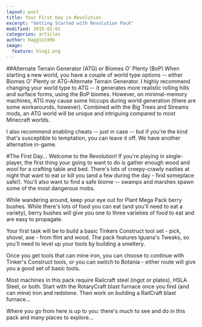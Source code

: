 ```yaml
---
layout: post
title: Your First Day in Revolution
excerpt: "Getting Started with Revolution Pack"
modified: 2015-01-01
categories: articles
author: Haggle1996
image:
  feature: blog1.png
---
```


##Alternate Terrain Generator (ATG) or Biomes O' Plenty (BoP)
When starting a new world, you have a couple of world type options -- either Biomes O' Plenty or ATG-Alternate Terrain Generator. I highly recommend changing your world type to ATG -- it generates more realistic rolling hills and surface forms, using the BoP biomes. However, on minimal-memory machines, ATG may cause some hiccups during world generation (there are some workarounds, however). Combined with the Big Trees and Streams mods, an ATG world will be unique and intriguing compared to most Minecraft worlds.

I also recommend enabling cheats -- just in case -- but if you're the kind that's susceptible to temptation, you can leave it off. We have another alternative in-game.

#The First Day...
Welcome to the Revolution! If you're playing in single-player, the first thing your going to want to do is gather enough wood and wool for a crafting table and bed. There's lots of creepy-crawly nasties at night that want to eat or kill you (and a few during the day - find someplace safe!). You'll also want to find a safe biome -- swamps and marshes spawn some of the most dangerous mobs.

While wandering around, keep your eye out for Plant Mega Pack berry bushes. While there's lots of food you can eat (and you'll need to eat a variety), berry bushes will give you one to three varieties of food to eat and are easy to propagate.

Your first task will be to build a basic Tinkers Construct tool set - pick, shovel, axe - from flint and wood. The pack features Iguana's Tweaks, so you'll need to level up your tools by building a smeltery.

Once you get tools that can mine iron, you can choose to continue with Tinker's Construct tools, or you can switch to Botania - either route will give you a good set of basic tools.

Most machines in this pack require Railcraft steel (ingot or plates), HSLA Steel, or both. Start with the RotaryCraft blast furnace once you find (and can mine) iron and redstone. Then work on building a RailCraft blast furnace...

Where you go from here is up to you: there's much to see and do in this pack and many places to explore...
